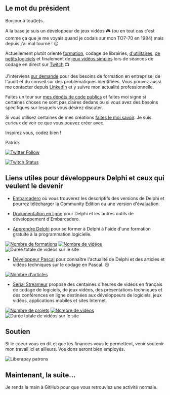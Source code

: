 ## Le mot du président

Bonjour à tou(te)s.

A la base je suis un développeur de jeux vidéos :video_game: (ou en tout cas c'est comme ça que je me voyais quand je codais sur mon TO7-70 en 1984) mais depuis j'ai mal tourné ! :confounded:

Actuellement plutôt orienté [formation](https://apprendre-delphi.fr/), codage de librairies, [d'utilitaires](https://boutique.olfsoftware.fr), [de petits logiciels](https://olfsoftware.fr/c/_1-logiciels--services.html) et finalement de [jeux vidéos simples](https://gamolf.fr) lors de séances de codage en direct sur [Twitch](https://www.twitch.tv/patrickpremartin) :tv:

J'interviens [sur demande](https://olfsoftware.fr/contact/) pour des besoins de formation en entreprise, de l'audit et du conseil sur des problématiques identifiées. Vous pouvez aussi me contacter depuis [LinkedIn](https://www.linkedin.com/in/patrickpremartin/) et y suivre mon actualité professionnelle.

Faites un tour sur [mes dépôts de code publics](https://github.com/DeveloppeurPascal?tab=repositories) et faites moi signe si certaines choses ne sont pas claires dedans ou si vous avez des besoins spécifiques sur lesquels vous désirez discuter.

Si vous utilisez certaines de mes créations [faites le moi savoir](https://developpeur-pascal.fr/contact/). Je suis curieux de voir ce que vous pouvez créer avec.

Inspirez vous, codez bien !

Patrick

[![Twitter Follow](https://img.shields.io/twitter/follow/premartinpatric?style=for-the-badge)](https://twitter.com/PremartinPatric)

[![Twitch Status](https://img.shields.io/twitch/status/patrickpremartin?style=for-the-badge)](https://www.twitch.tv/patrickpremartin)

## Liens utiles pour développeurs Delphi et ceux qui veulent le devenir

* [Embarcadero](https://www.embarcadero.com) où vous trouverez les descriptifs des versions de Delphi et pourrez télécharger la Community Edition ou une version d'évaluation.

* [Documentation en ligne](https://docwiki.embarcadero.com) pour Delphi et les autres outils de développement d'Embarcadero.

* [Apprendre Delphi](https://apprendre-delphi.fr) pour se former à Delphi à l'aide d'une formation gratuite à la programmation logicielle.

[![Nombre de formations](https://img.shields.io/endpoint?style=for-the-badge&url=https%3A%2F%2Fapprendre-delphi.fr%2Fbadge-nb-projets.php)](https://apprendre-delphi.fr/nos-formations-delphi.php)
[![Nombre de vidéos](https://img.shields.io/endpoint?style=for-the-badge&url=https%3A%2F%2Fapprendre-delphi.fr%2Fbadge-nb-videos.php)](https://apprendre-delphi.fr/nos-cours-delphi.php)
![Durée totale de vidéos sur le site](https://img.shields.io/endpoint?style=for-the-badge&url=https%3A%2F%2Fapprendre-delphi.fr%2Fbadge-duree-videos.php)

* [Développeur Pascal](https://developpeur-pascal.fr) pour connaître l'actualité de Delphi et des articles et vidéos techniques sur le codage en Pascal. :smirk:

[![Nombre d'articles](https://img.shields.io/endpoint?style=for-the-badge&url=https%3A%2F%2Fdeveloppeur-pascal.fr%2Fbadge-nb-articles.php)](https://developpeur-pascal.fr/)

* [Serial Streameur](https://serialstreameur.fr) propose des centaines d'heures de vidéos en français de codage de logiciels, de jeux vidéos, des présentations techniques et des conférences en ligne destinées aux développeurs de logiciels, jeux vidéos, applications mobiles et sites Internet.

[![Nombre de projets](https://img.shields.io/endpoint?style=for-the-badge&url=https%3A%2F%2Fserialstreameur.fr%2Fbadge-nb-projets.php)](https://serialstreameur.fr/les-projets.php)
[![Nombre de vidéos](https://img.shields.io/endpoint?style=for-the-badge&url=https%3A%2F%2Fserialstreameur.fr%2Fbadge-nb-videos.php)](https://serialstreameur.fr/les-videos.php)
![Durée totale de vidéos sur le site](https://img.shields.io/endpoint?style=for-the-badge&url=https%3A%2F%2Fserialstreameur.fr%2Fbadge-duree-videos.php)

## Soutien

Si le coeur vous en dit et que les finances vous le permettent, venir soutenir mon travail ici et ailleurs. Vos dons seront bien employés.

![Liberapay patrons](https://img.shields.io/liberapay/patrons/PatrickPremartin?style=for-the-badge) 

## Maintenant, la suite...

Je rends la main à GitHub pour que vous retrouviez une activité normale.
